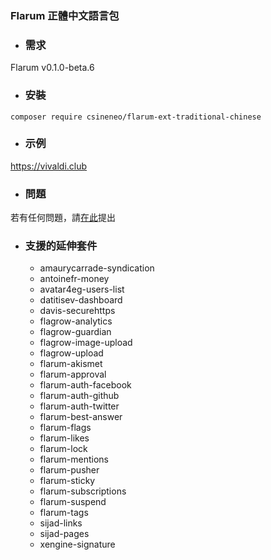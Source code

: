 ### Flarum 正體中文語言包

- ### 需求
Flarum v0.1.0-beta.6

- ### 安裝
```
composer require csineneo/flarum-ext-traditional-chinese
```

- ### 示例
https://vivaldi.club 

- ### 問題
若有任何問題，請[在此](https://vivaldi.club/t/flarum)提出

- ### 支援的延伸套件
	- amaurycarrade-syndication
	- antoinefr-money
	- avatar4eg-users-list
	- datitisev-dashboard
	- davis-securehttps
	- flagrow-analytics
	- flagrow-guardian
	- flagrow-image-upload
	- flagrow-upload
	- flarum-akismet
	- flarum-approval
	- flarum-auth-facebook
	- flarum-auth-github
	- flarum-auth-twitter
	- flarum-best-answer
	- flarum-flags
	- flarum-likes
	- flarum-lock
	- flarum-mentions
	- flarum-pusher
	- flarum-sticky
	- flarum-subscriptions
	- flarum-suspend
	- flarum-tags
	- sijad-links
	- sijad-pages
	- xengine-signature
